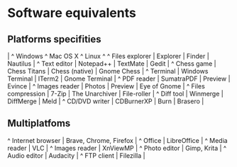 # Software equivalents

## Platforms specifities
|              ^ Windows ^ Mac OS X ^ Linux ^
^ Files explorer | Explorer | Finder | Nautilus |
^ Text editor | Notepad++ | TextMate | Gedit |
^ Chess game | Chess Titans | Chess (native) | Gnome Chess |
^ Terminal | Windows Terminal | ITerm2 | Gnome Terminal |
^ PDF reader | SumatraPDF | Preview | Evince |
^ Images reader | Photos | Preview | Eye of Gnome |
^ Files compression | 7-Zip | The Unarchiver | File-roller |
^ Diff tool | Winmerge | DiffMerge | Meld |
^ CD/DVD writer | CDBurnerXP | Burn | Brasero |

## Multiplatfoms
^ Internet browser | Brave, Chrome, Firefox |
^ Office | LibreOffice |
^ Media reader | VLC |
^ Images reader | XnViewMP |
^ Photo editor | Gimp, Krita |
^ Audio editor | Audacity |
^ FTP client | Filezilla |
